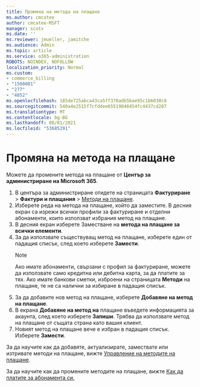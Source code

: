 ```yaml
---
title: Промяна на метода на плащане
ms.author: cmcatee
author: cmcatee-MSFT
manager: scotv
ms.date: ''
ms.reviewer: jmueller, jamitche
ms.audience: Admin
ms.topic: article
ms.service: o365-administration
ROBOTS: NOINDEX, NOFOLLOW
localization_priority: Normal
ms.custom:
- commerce_billing
- "1500001"
- "277"
- "4852"
ms.openlocfilehash: 185de725abca43ca5ff378adb5bae95c1b6030c8
ms.sourcegitcommit: 540a4e2515f7cfddee65519046454fc4437cd287
ms.translationtype: MT
ms.contentlocale: bg-BG
ms.lasthandoff: 08/01/2021
ms.locfileid: "53685291"
---
```

# <a name="change-payment-method"></a>Промяна на метода на плащане

Можете да промените метода на плащане от **Център за администриране на Microsoft 365**.
  
1. В центъра за администриране отидете на страницата **Фактуриране**  >  **Фактури и плащания** > [Методи на плащане](https://go.microsoft.com/fwlink/p/?linkid=2018806).
2. Изберете реда на метода на плащане, който да заместите. В десния екран са изрежи всички профили за фактуриране и отделни абонаменти, които използват избрания метод на плащане.
3. В десния екран изберете Заместване на **метода на плащане за всички елементи**.
4. За да използвате съществуващ метод на плащане, изберете един от падащия списък, след което изберете **Замести**.
    > [!NOTE]
    > Ако имате абонаменти, свързани с профил за фактуриране, можете да използвате само кредитна или дебитна карта, за да платите за тях. Ако имате банкови сметки, изброени на страницата **Методи** на плащане, те не са налични за избиране в падащия списък.
5. За да добавите нов метод на плащане, изберете **Добавяне на метод на плащане**.
6. В екрана **Добавяне на метод на** плащане въведете информацията за акаунта, след което изберете **Запиши**. Трябва да използвате метод на плащане от същата страна като вашия клиент.
7. Новият метод на плащане вече е избран в падащия списък. Изберете **Замести**.

За да научите как да добавяте, актуализирате, замествате или изтривате методи на плащане, вижте [Управление на методите на плащане](/microsoft-365/commerce/billing-and-payments/manage-payment-methods).

За да научите как да промените методите на плащане, вижте [Как да платите за абонамента си.](/microsoft-365/commerce/billing-and-payments/pay-for-your-subscription)